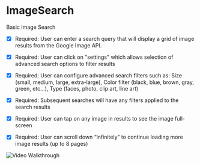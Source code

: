 # ImageSearch
Basic Image Search


 * [x] Required: User can enter a search query that will display a grid of image results from the Google Image API.
 * [x] Required: User can click on "settings" which allows selection of advanced search options to filter results
 * [x] Required: User can configure advanced search filters such as: Size (small, medium, large, extra-large), Color filter (black, blue, brown, gray, green, etc...), Type (faces, photo, clip art, line art)
 * [x] Required: Subsequent searches will have any filters applied to the search results
 * [x] Required: User can tap on any image in results to see the image full-screen
 * [x] Required: User can scroll down “infinitely” to continue loading more image results (up to 8 pages)


![Video Walkthrough]()



